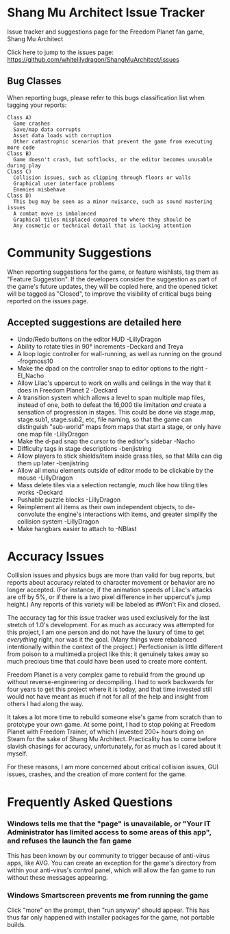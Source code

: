 # Shang Mu Architect Issue Tracker

Issue tracker and suggestions page for the Freedom Planet fan game, Shang Mu Architect

Click here to jump to the issues page: https://github.com/whitelilydragon/ShangMuArchitect/issues

**Bug Classes**
---------------

When reporting bugs, please refer to this bugs classification list when tagging your reports:
```
Class A)
  Game crashes
  Save/map data corrupts 
  Asset data loads with corruption
  Other catastrophic scenarios that prevent the game from executing more code
Class B)
  Game doesn't crash, but softlocks, or the editor becomes unusable during play
Class C)
  Collision issues, such as clipping through floors or walls
  Graphical user interface problems
  Enemies misbehave
Class D)
  This bug may be seen as a minor nuisance, such as sound mastering issues
  A combat move is imbalanced
  Graphical tiles misplaced compared to where they should be
  Any cosmetic or technical detail that is lacking attention  
```

# Community Suggestions

When reporting suggestions for the game, or feature wishlists, tag them as "Feature Suggestion". If the developers consider the suggestion as part of the game's future updates, they will be copied here, and the opened ticket will be tagged as "Closed", to improve the visibility of critical bugs being reported on the issues page.

## Accepted suggestions are detailed here

- Undo/Redo buttons on the editor HUD -LillyDragon
- Ability to rotate tiles in 90° increments -Deckard and Treya
- A loop logic controller for wall-running, as well as running on the ground -frogmoss10
- Make the dpad on the controller snap to editor options to the right -El_Nacho
- Allow Lilac's uppercut to work on walls and ceilings in the way that it does in Freedom Planet 2 -Deckard
- A transition system which allows a level to span multiple map files, instead of one, both to defeat the 16,000 tile limitation *and* create a sensation of progression in stages. This could be done via stage.map, stage.sub1, stage.sub2, etc, file naming, so that the game can distinguish "sub-world" maps from maps that start a stage, or only have one map file -LillyDragon
- Make the d-pad snap the cursor to the editor's sidebar -Nacho
- Difficulty tags in stage descriptions -benjistring
- Allow players to stick shields/item inside grass tiles, so that Milla can dig them up later -benjistring
- Allow all menu elements outside of editor mode to be clickable by the mouse -LillyDragon
- Mass delete tiles via a selection rectangle, much like how tiling tiles works -Deckard
- Pushable puzzle blocks -LillyDragon
- Reimplement all items as their own independent objects, to de-convolute the engine's interactions with items, and greater simplify the collision system -LillyDragon
- Make hangbars easier to attach to -NBlast

# Accuracy Issues

Collision issues and physics bugs are more than valid for bug reports, but reports about accuracy related to character movement or behavior are no longer accepted. (For instance, if the animation speeds of Lilac's attacks are off by 5%, or if there is a two pixel difference in her uppercut's jump height.) Any reports of this variety will be labeled as #Won't Fix and closed.

The accuracy tag for this issue tracker was used exclusively for the last stretch of 1.0's development. For as much as accuracy was attempted for this project, I am one person and do not have the luxury of time to get *everything* right, nor was it the goal. (Many things were rebalanced intentionally within the context of the project.) Perfectionism is little different from poison to a multimedia project like this; it genuinely takes away so much precious time that could have been used to create more content.

Freedom Planet is a very complex game to rebuild from the ground up without reverse-engineering or decompiling. I had to work backwards for four years to get this project where it is today, and that time invested still would not have meant as much if not for all of the help and insight from others I had along the way.

It takes a lot more time to rebuild someone else's game from scratch than to prototype your own game. At some point, I had to stop poking at Freedom Planet with Freedom Trainer, of which I invested 200+ hours doing on Steam for the sake of Shang Mu Architect. Practicality has to come before slavish chasings for accuracy, unfortunately, for as much as I cared about it myself.

For these reasons, I am more concerned about critical collision issues, GUI issues, crashes, and the creation of more content for the game.

# Frequently Asked Questions

### Windows tells me that the "page" is unavailable, or "Your IT Administrator has limited access to some areas of this app", and refuses the launch the fan game

This has been known by our community to trigger because of anti-virus apps, like AVG. You can create an exception for the game's directory from within your anti-virus's control panel, which will allow the fan game to run without these messages appearing.

### Windows Smartscreen prevents me from running the game

Click "more" on the prompt, then "run anyway" should appear. This has thus far only happened with installer packages for the game, not portable builds.
